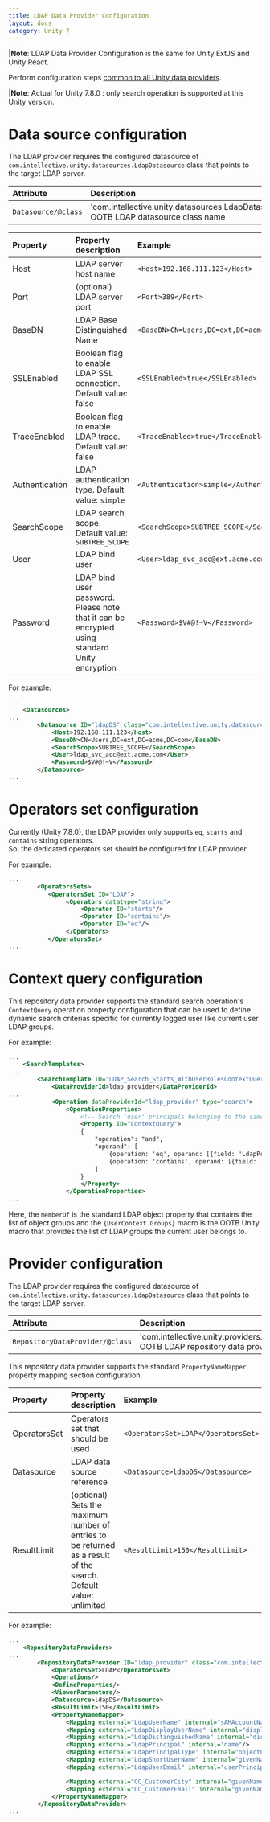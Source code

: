 ```yaml
---
title: LDAP Data Provider Configuration 
layout: docs
category: Unity 7
---
```

|**Note**: LDAP Data Provider Configuration is the same for Unity ExtJS and Unity React.

Perform configuration steps [common to all Unity data providers](../repository-data-providers.md#common-steps-to-configure-data-provider).   

|**Note**: Actual for Unity 7.8.0 : only search operation is supported at this Unity version.

# Data source configuration

The LDAP provider requires the configured datasource of `com.intellective.unity.datasources.LdapDatasource` class that points to the target LDAP server.

|Attribute | Description |
|:---------|:------------|
|`Datasource/@class`| 'com.intellective.unity.datasources.LdapDatasource' OOTB LDAP datasource class name|

| Property       | Property description              | Example        |
|:---------------|:--------------------------------|:---------------|
| Host | LDAP server host name | `<Host>192.168.111.123</Host>` |
| Port | (optional) LDAP server port | `<Port>389</Port>` |
| BaseDN | LDAP Base Distinguished Name | `<BaseDN>CN=Users,DC=ext,DC=acme,DC=com</BaseDN>` | 
| SSLEnabled | Boolean flag to enable LDAP SSL connection. Default value: false | `<SSLEnabled>true</SSLEnabled>` | 
| TraceEnabled | Boolean flag to enable LDAP trace. Default value: false | `<TraceEnabled>true</TraceEnabled>` | 
| Authentication | LDAP authentication type. Default value: `simple` | `<Authentication>simple</Authentication>` | 
| SearchScope | LDAP search scope. Default value: `SUBTREE_SCOPE` | `<SearchScope>SUBTREE_SCOPE</SearchScope>` | 
| User | LDAP bind user | `<User>ldap_svc_acc@ext.acme.com</User>` | 
| Password | LDAP bind user password.  Please note that it can be encrypted using standard Unity encryption | `<Password>$V#@!~V</Password>` |  

For example:
```xml
...
    <Datasources>
...
        <Datasource ID="ldapDS" class="com.intellective.unity.datasources.LdapDatasource">
            <Host>192.168.111.123</Host>
            <BaseDN>CN=Users,DC=ext,DC=acme,DC=com</BaseDN>
            <SearchScope>SUBTREE_SCOPE</SearchScope>
            <User>ldap_svc_acc@ext.acme.com</User>
            <Password>$V#@!~V</Password>
        </Datasource>
...
```

# Operators set configuration

Currently (Unity 7.8.0), the LDAP provider only supports `eq`, `starts` and `contains` string operators.  
So, the dedicated operators set should be configured for LDAP provider.  

For example:
```xml
...
        <OperatorsSets>
           <OperatorsSet ID="LDAP">
                <Operators datatype="string">
                    <Operator ID="starts"/>
                    <Operator ID="contains"/>
                    <Operator ID="eq"/>
                </Operators>
           </OperatorsSet>    
...
```

# Context query configuration

This repository data provider supports the standard search operation's `ContextQuery` operation property configuration that can be used to define 
dynamic search criterias specific for currently logged user like current user LDAP groups.

For example:
```xml
...
    <SearchTemplates>
...
        <SearchTemplate ID="LDAP_Search_Starts_WithUserRolesContextQuery">
            <DataProviderId>ldap_provider</DataProviderId>
...
            <Operation dataProviderId="ldap_provider" type="search">
                <OperationProperties>
                    <!-- Search 'user' principals belonging to the same groups as the current user belongs. -->
                    <Property ID="ContextQuery">
                    {
                        "operation": "and",
                        "operand": [
                            {operation: 'eq', operand: [{field: 'LdapPrincipalType'}, {value: 'user'}]},
                            {operation: 'contains', operand: [{field: 'memberOf'}, {value: '{UserContext.Groups}'}]}
                        ]
                    }
                    </Property>
                </OperationProperties>
...
```
Here, the `memberOf` is the standard LDAP object property that contains the list of object groups and the `{UserContext.Groups}` macro is the OOTB Unity 
macro that provides the list of LDAP groups the current user belongs to.


# Provider configuration

The LDAP provider requires the configured datasource of `com.intellective.unity.datasources.LdapDatasource` class that points to the target LDAP server.  

|Attribute | Description |
|:---------|:------------|
|`RepositoryDataProvider/@class`| 'com.intellective.unity.providers.ldap.LdapProvider' OOTB LDAP repository data provider class name|

This repository data provider supports the standard `PropertyNameMapper` property mapping section configuration.  

| Property       | Property description              | Example        |
|:---------------|:--------------------------------|:---------------|
| OperatorsSet | Operators set that should be used | `<OperatorsSet>LDAP</OperatorsSet>` | 
| Datasource | LDAP data source reference | `<Datasource>ldapDS</Datasource>` |
| ResultLimit | (optional) Sets the maximum number of entries to be returned as a result of the search. Default value: unlimited | `<ResultLimit>150</ResultLimit>` |

For example:
```xml
...
    <RepositoryDataProviders>
...
        <RepositoryDataProvider ID="ldap_provider" class="com.intellective.unity.providers.ldap.LdapProvider">
            <OperatorsSet>LDAP</OperatorsSet>
            <Operations/>
            <DefineProperties/>
            <ViewerParameters/>
            <Datasource>ldapDS</Datasource>
            <ResultLimit>150</ResultLimit>
            <PropertyNameMapper>
                <Mapping external="LdapUserName" internal="sAMAccountName"/>
                <Mapping external="LdapDisplayUserName" internal="displayName"/>
                <Mapping external="LdapDistinguishedName" internal="distinguishedName"/>
                <Mapping external="LdapPrincipal" internal="name"/>
                <Mapping external="LdapPrincipalType" internal="objectClass"/>
                <Mapping external="LdapShortUserName" internal="givenName"/>
                <Mapping external="LdapUserEmail" internal="userPrincipalName"/>

                <Mapping external="CC_CustomerCity" internal="givenName"/>
                <Mapping external="CC_CustomerEmail" internal="givenName"/>
            </PropertyNameMapper>
        </RepositoryDataProvider>
...
```
